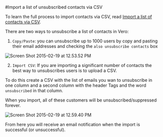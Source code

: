 #Import a list of unsubscribed contacts via CSV

To learn the full process to import contacts via CSV, read [Import a list of contacts via CSV](http://www.getvero.com/help/adding-data-to-vero/import-a-list-of-contacts-via-csv/).

There are two ways to unsubscribe a list of contacts in Vero:

1. `Copy/Paste`: you can unsubscribe up to 1000 users by copy and pasting their email addresses and checking the `also unsubscribe contacts` box

![Screen Shot 2015-02-19 at 12.53.52 PM](https://www.getvero.com/wp-content/uploads/2015/02/Screen-Shot-2015-02-19-at-12.53.52-PM.png)

2. `Import CSV`: If you are importing a significant number of contacts the best way to unsubscribes users is to upload a CSV.

To do this create a CSV with the list of emails you wan to unsubscribe in one column and a second column with the header Tags and the word `unsubscribed` in that column.

When you import, all of these customers will be unsubscribed/suppressed forever.

![Screen Shot 2015-02-19 at 12.59.40 PM](https://www.getvero.com/wp-content/uploads/2015/02/Screen-Shot-2015-02-19-at-12.59.40-PM.png)

From here you will receive an email notification when the import is successful (or unsuccessful).
